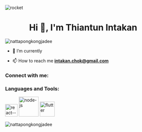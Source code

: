 ![rocket](https://user-images.githubusercontent.com/105087810/195887346-a3406c72-ddce-4af1-9ae5-b4680c403e12.gif)


<h1 align="center">Hi 👋, I'm Thiantun Intakan</h1>
<p align="left"> <img src="https://komarev.com/ghpvc/?username=nattapongkongjadee&label=Profile%20views&color=0e75b6&style=flat" alt="nattapongkongjadee" /> </p>

- 🌱 I’m currently 

- 📫 How to reach me **intakan.chok@gmail.com**

<h3 align="left">Connect with me:</h3>
<p align="left">
</p>

<h3 align="left">Languages and Tools:</h3>
<img width="40" height="40" src="https://img.icons8.com/ultraviolet/40/react--v1.png" alt="react--v1"/>
<img width="64" height="64" src="https://img.icons8.com/nolan/64/node-js.png" alt="node-js"/>
<img width="48" height="48" src="https://img.icons8.com/color/48/flutter.png" alt="flutter"/>
<p><img align="left" src="https://github-readme-stats.vercel.app/api/top-langs?username=nattapongkongjadee&show_icons=true&locale=en&layout=compact" alt="nattapongkongjadee" /></p>

